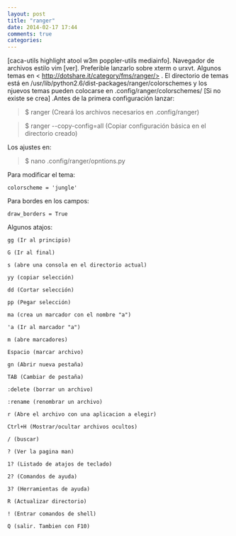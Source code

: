 ```yaml
---
layout: post
title: "ranger"
date: 2014-02-17 17:44
comments: true
categories: 
---
```

[caca-utils highlight atool w3m poppler-utils mediainfo]. Navegador de archivos estilo vim [ver]. Preferible lanzarlo sobre xterm o urxvt. Algunos temas en < http://dotshare.it/category/fms/ranger/> . El directorio de temas está en /usr/lib/python2.6/dist-packages/ranger/colorschemes y los njuevos temas pueden colocarse en .config/ranger/colorschemes/ [Si no existe se crea] .Antes de la primera configuración lanzar:

>$ ranger (Creará los archivos necesarios en .config/ranger)

>$ ranger --copy-config=all (Copiar configuración básica en el directorio creado)

Los ajustes en:

>$ nano .config/ranger/opntions.py

Para modificar el tema:

	colorscheme = 'jungle'

Para bordes en los campos:

	draw_borders = True

Algunos atajos:

	gg (Ir al principio)

	G (Ir al final)

	s (abre una consola en el directorio actual)

	yy (copiar selección)

	dd (Cortar selección)

	pp (Pegar selección)

	ma (crea un marcador con el nombre "a")

	'a (Ir al marcador "a")

	m (abre marcadores)

	Espacio (marcar archivo)

	gn (Abrir nueva pestaña)

	TAB (Cambiar de pestaña)

	:delete (borrar un archivo)

	:rename (renombrar un archivo)

	r (Abre el archivo con una aplicacion a elegir)

	Ctrl+H (Mostrar/ocultar archivos ocultos)

	/ (buscar)

	? (Ver la pagina man)

	1? (Listado de atajos de teclado)

	2? (Comandos de ayuda)

	3? (Herramientas de ayuda)

	R (Actualizar directorio)

	! (Entrar comandos de shell)

	Q (salir. Tambien con F10)

